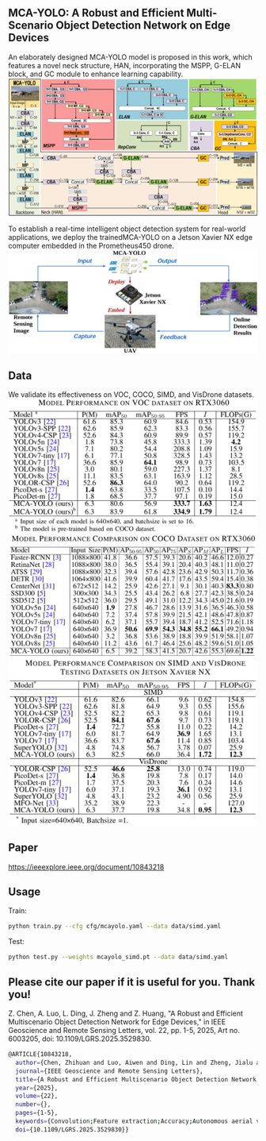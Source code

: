 
## MCA-YOLO: A Robust and Efficient Multi-Scenario Object Detection Network on Edge Devices
An elaborately designed MCA-YOLO model is proposed in this work, which features a novel neck structure, HAN, incorporating the MSPP, G-ELAN block, and GC module to enhance learning capability.
![image](utils/MCAYOLO.png)

To establish a real-time intelligent object detection system for real-world applications, we deploy the trainedMCA-YOLO on a Jetson Xavier NX edge computer embedded in the Prometheus450 drone.
![image](utils/UAV.png)

## Data
We validate its effectiveness on VOC, COCO, SIMD, and VisDrone datasets.
![image](utils/VOC.png)
![image](utils/COCO.png)
![image](utils/RS.png)


## Paper

https://ieeexplore.ieee.org/document/10843218


## Usage

Train:

```sh
python train.py --cfg cfg/mcayolo.yaml --data data/simd.yaml
```

Test:

```sh
python test.py --weights mcayolo_simd.pt --data data/simd.yaml
```

## Please cite our paper if it is useful for you. Thank you!
Z. Chen, A. Luo, L. Ding, J. Zheng and Z. Huang, "A Robust and Efficient Multiscenario Object Detection Network for Edge Devices," in IEEE Geoscience and Remote Sensing Letters, vol. 22, pp. 1-5, 2025, Art no. 6003205, doi: 10.1109/LGRS.2025.3529830.

```sh
@ARTICLE{10843218,
  author={Chen, Zhihuan and Luo, Aiwen and Ding, Lin and Zheng, Jialu and Huang, Zunkai},
  journal={IEEE Geoscience and Remote Sensing Letters}, 
  title={A Robust and Efficient Multiscenario Object Detection Network for Edge Devices}, 
  year={2025},
  volume={22},
  number={},
  pages={1-5},
  keywords={Convolution;Feature extraction;Accuracy;Autonomous aerial vehicles;Remote sensing;Neck;Kernel;Image edge detection;YOLO;Computational modeling;Edge device;lightweight neural network;object detection;unmanned aerial vehicle (UAV);YOLO},
  doi={10.1109/LGRS.2025.3529830}}
```




